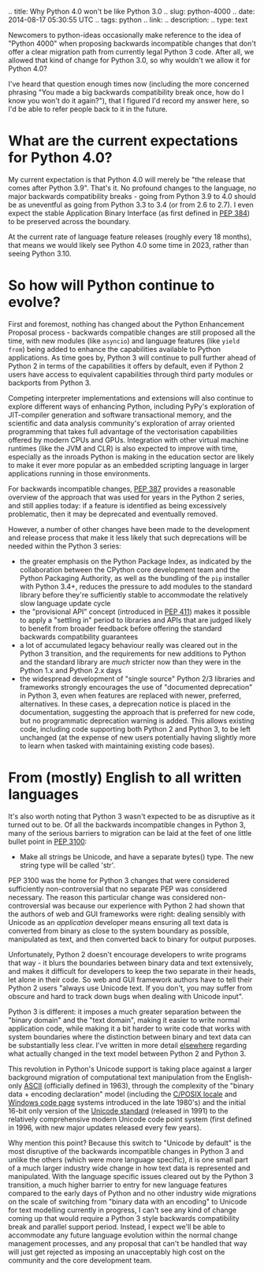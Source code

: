 .. title: Why Python 4.0 won't be like Python 3.0
.. slug: python-4000
.. date: 2014-08-17 05:30:55 UTC
.. tags: python
.. link: 
.. description: 
.. type: text

Newcomers to python-ideas occasionally make reference to the idea of
"Python 4000" when proposing backwards incompatible changes that don't
offer a clear migration path from currently legal Python 3 code. After all,
we allowed that kind of change for Python 3.0, so why wouldn't we allow it
for Python 4.0?

I've heard that question enough times now (including the more concerned
phrasing "You made a big backwards compatibility break once, how do I know
you won't do it again?"), that I figured I'd record my answer here, so I'd
be able to refer people back to it in the future.

# What are the current expectations for Python 4.0?

My current expectation is that Python 4.0 will merely be "the release that
comes after Python 3.9". That's it. No profound changes to the language,
no major backwards compatibility breaks - going from Python 3.9 to 4.0
should be as uneventful as going from Python 3.3 to 3.4 (or from 2.6 to 2.7).
I even expect the stable Application Binary Interface (as first defined in
[PEP 384](http://www.python.org/dev/peps/pep-0384/)) to be preserved across
the boundary.

At the current rate of language feature releases (roughly every 18 months),
that means we would likely see Python 4.0 some time in 2023, rather than
seeing Python 3.10.

# So how will Python continue to evolve?

First and foremost, nothing has changed about the Python Enhancement Proposal
process - backwards compatible changes are still proposed all the time, with
new modules (like `asyncio`) and language features (like `yield from`) being
added to enhance the capabilities available to Python applications. As time
goes by, Python 3 will continue to pull further ahead of Python 2 in terms
of the capabilities it offers by default, even if Python 2 users have access
to equivalent capabilities through third party modules or backports from
Python 3.

Competing interpreter implementations and extensions will also continue to
explore different ways of enhancing Python, including PyPy's exploration of
JIT-compiler generation and software transactional memory, and the
scientific and data analysis community's exploration of array oriented
programming that takes full advantage of the vectorisation capabilities
offered by modern CPUs and GPUs. Integration with other virtual machine
runtimes (like the JVM and CLR) is also expected to improve with time,
especially as the inroads Python is making in the education sector are likely
to make it ever more popular as an embedded scripting language in larger
applications running in those environments.

For backwards incompatible changes,
[PEP 387](http://www.python.org/dev/peps/pep-0387/) provides a reasonable
overview of the approach that was used for years in the Python 2 series, and
still applies today: if a feature is identified as being excessively
problematic, then it may be deprecated and eventually removed.

However, a number of other changes have been made to the development and
release process that make it less likely that such deprecations will be
needed within the Python 3 series:

* the greater emphasis on the Python Package Index, as indicated by the
  collaboration between the CPython core development team and the Python
  Packaging Authority, as well as the bundling of the `pip` installer with
  Python 3.4+, reduces the pressure to add modules to the standard library
  before they're sufficiently stable to accommodate the relatively slow
  language update cycle
* the "provisional API" concept (introduced in
  [PEP 411](http://www.python.org/dev/peps/pep-0411/)) makes it possible to
  apply a "settling in" period to libraries and APIs that are judged likely
  to benefit from broader feedback before offering the standard backwards
  compatibility guarantees
* a lot of accumulated legacy behaviour really was cleared out in the Python
  3 transition, and the requirements for new additions to Python and the
  standard library are *much* stricter now than they were in the Python 1.x
  and Python 2.x days
* the widespread development of "single source" Python 2/3 libraries and
  frameworks strongly encourages the use of "documented deprecation" in
  Python 3, even when features are replaced with newer, preferred,
  alternatives. In these cases, a deprecation notice is placed in the
  documentation, suggesting the approach that is preferred for new code,
  but no programmatic deprecation warning is added. This allows existing
  code, including code supporting both Python 2 and Python 3, to be left
  unchanged (at the expense of new users potentially having slightly more
  to learn when tasked with maintaining existing code bases).

# From (mostly) English to all written languages

It's also worth noting that Python 3 wasn't expected to be as disruptive as
it turned out to be. Of all the backwards incompatible changes in Python 3,
many of the serious barriers to migration can be laid at the feet of one
little bullet point in
[PEP 3100](http://www.python.org/dev/peps/pep-3100/#atomic-types):

* Make all strings be Unicode, and have a separate bytes() type. The new
  string type will be called 'str'.

PEP 3100 was the home for Python 3 changes that were considered sufficiently
non-controversial that no separate PEP was considered necessary. The reason
this particular change was considered non-controversial was because our
experience with Python 2 had shown that the authors of web and GUI frameworks
were right: dealing sensibly with Unicode as an *application* developer
means ensuring all text data is converted from binary as close to the system
boundary as possible, manipulated as text, and then converted back to binary
for output purposes.

Unfortunately, Python 2 doesn't encourage developers to write programs that
way - it blurs the boundaries between binary data and text extensively, and
makes it difficult for developers to keep the two separate in their heads,
let alone in their code. So web and GUI framework authors have to tell their
Python 2 users "always use Unicode text. If you don't, you may suffer from
obscure and hard to track down bugs when dealing with Unicode input".

Python 3 is different: it imposes a much greater separation between the
"binary domain" and the "text domain", making it easier to write normal
application code, while making it a bit harder to write code that works
with system boundaries where the distinction between binary and text data
can be substantially less clear. I've written in more detail
[elsewhere](http://python-notes.curiousefficiency.org/en/latest/python3/questions_and_answers.html#what-actually-changed-in-the-text-model-between-python-2-and-python-3)
regarding what actually changed in the text model between Python 2 and
Python 3.

This revolution in Python's Unicode support is taking place against a larger
background migration of computational text manipulation from the English-only
[ASCII](https://en.wikipedia.org/wiki/ASCII) (officially defined in 1963),
through the complexity of the "binary data + encoding declaration" model
(including the [C/POSIX locale](https://en.wikipedia.org/wiki/Locale) and
[Windows code page](https://en.wikipedia.org/wiki/Windows_code_page)
systems introduced in the late 1980's) and the initial 16-bit only
version of the [Unicode standard](https://en.wikipedia.org/wiki/Unicode)
(released in 1991) to the relatively comprehensive modern Unicode code point
system (first defined in 1996, with new major updates released every few years).

Why mention this point? Because this switch to "Unicode by default" is the
most disruptive of the backwards incompatible changes in Python 3 and unlike
the others (which were more language specific), it is one small part of a
much larger industry wide change in how text data is represented and
manipulated. With the language specific issues cleared out by the Python 3
transition, a much higher barrier to entry for new language features compared
to the early days of Python and no other industry wide migrations on the
scale of switching from "binary data with an encoding" to Unicode for text
modelling currently in progress, I can't see any kind of change coming up
that would require a Python 3 style backwards compatibility break and
parallel support period. Instead, I expect we'll be able to accommodate any
future language evolution within the normal change management processes, and
any proposal that can't be handled that way will just get rejected as
imposing an unacceptably high cost on the community and the core development
team.
